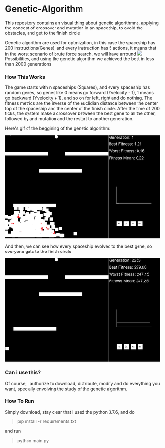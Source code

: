 # Genetic-Algorithm

This repository contains an visual thing about genetic algorithmns, applying the concept of crossover and mutation in an spaceship, to avoid the obstacles, and get to the finish circle

Genetic algorithm are used for optmization, in this case the spaceship has 200 instructions(Genes), and every instruction has 5 actions, it means that in the worst scenario of brute force search, we will have arround <img src="https://render.githubusercontent.com/render/math?math=6*10^{139}"> Possibilities, and using the genetic algorithm we achieved the best in less than 2000 generations


### How This Works

The game starts with n spaceships (Squares), and every spaceship has random genes, so genes like 0 means go forward (Yvelocity - 1), 1 means go backward (Yvelocity + 1), and so on for left, right and do nothing. The fitness metrics are the inverse of the euclidian distance between the center top of the spaceship and the center of the finish circle. After the time of 200 ticks, the system make a crossover between the best gene to all the other, followed by and mutation and the restart to another generation.


Here's gif of the beggining of the genetic algorithm:

![](teste2.gif)


And then, we can see how every spaceship evolved to the best gene, so everyone gets to the finish circle


![](teste.gif)


### Can i use this?

Of course, i authorize to download, distribute, modify and do everything you want, specially envolving the study of the genetic algorithm.


### How To Run

Simply download, stay clear that i used the python 3.7.6, and do

> pip install -r requirements.txt

and run

> python main.py 
